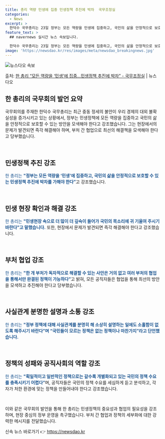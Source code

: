 ```yaml
---
title: 총리 역량 민생에 집중 민생정책 추진에 박차  국무조정실
categories:
  - News
excerpt: >
  한덕수 국무총리는 23일 정부는 모든 역량을 민생에 집중하고, 국민의 삶을 안정적으로 보호할 수 있는 민생정…
feature_text: >
  ## navernews 실시간 뉴스 속보입니다.

  한덕수 국무총리는 23일 정부는 모든 역량을 민생에 집중하고, 국민의 삶을 안정적으로 보호할 수 있는 민생정…
image: 'https://newsdao.kr/res/images/meta/newsdao_breakingnews.jpg'
---
```


![뉴스다오 속보](https://newsdao.kr/res/images/meta/newsdao_breakingnews.jpg)

<p>출처: <a href="https://newsdao.kr/3652" rel="dofollow">한 총리 “모든 역량을 ‘민생’에 집중…민생정책 추진에 박차” - 국무조정실</a> | 뉴스다오</p>

<h2 data-ke-size="size26">한 총리의 국무회의 발언 요약</h2>
국무회의를 주재한 한덕수 국무총리는 최근 중동 정세의 불안이 우리 경제의 대외 불확실성을 증가시키고 있는 상황에서, 정부는 민생정책에 모든 역량을 집중하고 국민의 삶을 안정적으로 보호할 수 있는 방안을 모색해야 한다고 강조했습니다. 그는 현장에서의 문제가 발견되면 즉각 해결해야 하며, 부처 간 협업으로 최선의 해결책을 모색해야 한다고 당부했습니다.

<p data-ke-size="size16">&nbsp;</p>

<h2 data-ke-size="size26">민생정책 추진 강조</h2>
<span style="color: #1a5490;">한 총리는 </span><b><span style="color: #1a5490;">"정부는 모든 역량을 ‘민생’에 집중하고, 국민의 삶을 안정적으로 보호할 수 있는 민생정책 추진에 박차를 가해야 한다”</span></b>고 강조했습니다.

<p data-ke-size="size16">&nbsp;</p>

<h2 data-ke-size="size26">민생 현장 확인과 해결 강조</h2>
<span style="color: #1a5490;">한 총리는 </span><b><span style="color: #1a5490;">"민생현장 속으로 더 많이 더 깊숙이 들어가 국민의 목소리에 귀 기울여 주시기 바란다"고 말했습니다.</span></b> 또한, 현장에서 문제가 발견되면 즉각 해결해야 한다고 강조했습니다.

<p data-ke-size="size16">&nbsp;</p>

<h2 data-ke-size="size26">부처 협업 강조</h2>
<span style="color: #1a5490;">한 총리는 </span><b><span style="color: #1a5490;">"한 개 부처가 독자적으로 해결할 수 있는 사안은 거의 없고 여러 부처의 협업을 통해서만 완결된 정책이 가능하다”</span></b>고 밝혀, 모든 공직자들은 협업을 통해 최선의 방안을 모색하고 추진해야 한다고 당부했습니다.

<p data-ke-size="size16">&nbsp;</p>

<h2 data-ke-size="size26">사실관계 분명한 설명과 소통 강조</h2>
<span style="color: #1a5490;">한 총리는 </span><b><span style="color: #1a5490;">"정부 정책에 대해 사실관계를 분명히 해 소상히 설명하는 일에도 소홀함이 없도록 해주시기 바란다”며 “국민들이 모르는 정책은 없는 정책이나 마찬가지”라고 단언했습니다.</span></b>

<p data-ke-size="size16">&nbsp;</p>

<h2 data-ke-size="size26">정책의 성패와 공직사회의 역할 강조</h2>
<span style="color: #1a5490;">한 총리는</span> <b><span style="color: #1a5490;">"획일적이고 일반적인 정책으로는 갈수록 개별화되고 있는 국민의 정책 수요를 충족시키기 어렵다”</span></b>며, 공직자들은 국민의 정책 수요를 세심하게 듣고 분석하고, 각자가 처한 환경에 맞는 정책을 만들어내야 한다고 강조했습니다.

<p data-ke-size="size16">&nbsp;</p>

이와 같은 국무회의 발언을 통해 한 총리는 민생정책의 중요성과 협업의 필요성을 강조하며, 현장 중심의 정부 운영을 촉구했습니다. 부처 간 협업과 정책의 세부화에 대한 강력한 메시지를 전달했습니다. 

신속 뉴스 바로가기 👉 <a href="https://newsdao.kr" rel="dofollow">https://newsdao.kr</a>


